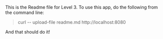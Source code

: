 This is the Readme file for Level 3. 
To use this app, do the following from the command line:

> curl -- upload-file readme.md http://localhost:8080

And that should do it!
